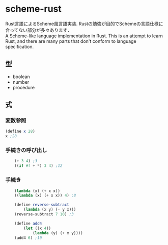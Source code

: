 # scheme-rust

Rust言語によるScheme風言語実装. Rustの勉強が目的でSchemeの言語仕様に合ってない部分が多々あります．  
A Scheme-like language implementation in Rust. This is an attempt to learn Rust, and there are many parts that don't conform to language specification.

## 型

* boolean
* number
* procedure

## 式

### 変数参照

```scheme
(define x 28)
x ;28
```

### 手続きの呼び出し

```scheme
    (+ 3 4) ;3
    ((if #f + *) 3 4) ;12
```

### 手続き

```scheme
    (lambda (x) (+ x x))
    ((lambda (x) (+ x x)) 4) ;8

    (define reverse-subtract
        (lambda (x y) (- y x)))
    (reverse-subtract 7 10) ;3

    (define add4
        (let ((x 4))
            (lambda (y) (+ x y))))
    (add4 6) ;10
```

